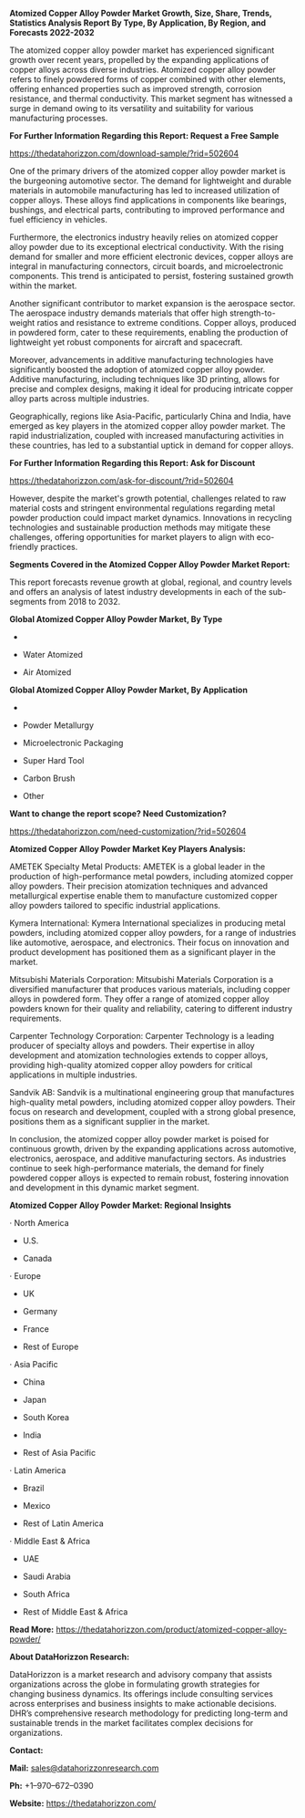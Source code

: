 **Atomized Copper Alloy Powder Market Growth, Size, Share, Trends,
Statistics Analysis Report By Type, By Application, By Region, and
Forecasts 2022-2032**

The atomized copper alloy powder market has experienced significant
growth over recent years, propelled by the expanding applications of
copper alloys across diverse industries. Atomized copper alloy powder
refers to finely powdered forms of copper combined with other elements,
offering enhanced properties such as improved strength, corrosion
resistance, and thermal conductivity. This market segment has witnessed
a surge in demand owing to its versatility and suitability for various
manufacturing processes.

**For Further Information Regarding this Report: Request a Free Sample**

<https://thedatahorizzon.com/download-sample/?rid=502604>

One of the primary drivers of the atomized copper alloy powder market is
the burgeoning automotive sector. The demand for lightweight and durable
materials in automobile manufacturing has led to increased utilization
of copper alloys. These alloys find applications in components like
bearings, bushings, and electrical parts, contributing to improved
performance and fuel efficiency in vehicles.

Furthermore, the electronics industry heavily relies on atomized copper
alloy powder due to its exceptional electrical conductivity. With the
rising demand for smaller and more efficient electronic devices, copper
alloys are integral in manufacturing connectors, circuit boards, and
microelectronic components. This trend is anticipated to persist,
fostering sustained growth within the market.

Another significant contributor to market expansion is the aerospace
sector. The aerospace industry demands materials that offer high
strength-to-weight ratios and resistance to extreme conditions. Copper
alloys, produced in powdered form, cater to these requirements, enabling
the production of lightweight yet robust components for aircraft and
spacecraft.

Moreover, advancements in additive manufacturing technologies have
significantly boosted the adoption of atomized copper alloy powder.
Additive manufacturing, including techniques like 3D printing, allows
for precise and complex designs, making it ideal for producing intricate
copper alloy parts across multiple industries.

Geographically, regions like Asia-Pacific, particularly China and India,
have emerged as key players in the atomized copper alloy powder market.
The rapid industrialization, coupled with increased manufacturing
activities in these countries, has led to a substantial uptick in demand
for copper alloys.

**For Further Information Regarding this Report: Ask for Discount**

<https://thedatahorizzon.com/ask-for-discount/?rid=502604>

However, despite the market's growth potential, challenges related to
raw material costs and stringent environmental regulations regarding
metal powder production could impact market dynamics. Innovations in
recycling technologies and sustainable production methods may mitigate
these challenges, offering opportunities for market players to align
with eco-friendly practices.

**Segments Covered in the Atomized Copper Alloy Powder Market Report:**

This report forecasts revenue growth at global, regional, and country
levels and offers an analysis of latest industry developments in each of
the sub-segments from 2018 to 2032.

**Global Atomized Copper Alloy Powder Market, By Type**

-   

-   Water Atomized

-   Air Atomized

**Global Atomized Copper Alloy Powder Market, By Application**

-   

-   Powder Metallurgy

-   Microelectronic Packaging

-   Super Hard Tool

-   Carbon Brush

-   Other

**Want to change the report scope? Need Customization?**

<https://thedatahorizzon.com/need-customization/?rid=502604>

**Atomized Copper Alloy Powder Market Key Players Analysis:**

AMETEK Specialty Metal Products: AMETEK is a global leader in the
production of high-performance metal powders, including atomized copper
alloy powders. Their precision atomization techniques and advanced
metallurgical expertise enable them to manufacture customized copper
alloy powders tailored to specific industrial applications.

Kymera International: Kymera International specializes in producing
metal powders, including atomized copper alloy powders, for a range of
industries like automotive, aerospace, and electronics. Their focus on
innovation and product development has positioned them as a significant
player in the market.

Mitsubishi Materials Corporation: Mitsubishi Materials Corporation is a
diversified manufacturer that produces various materials, including
copper alloys in powdered form. They offer a range of atomized copper
alloy powders known for their quality and reliability, catering to
different industry requirements.

Carpenter Technology Corporation: Carpenter Technology is a leading
producer of specialty alloys and powders. Their expertise in alloy
development and atomization technologies extends to copper alloys,
providing high-quality atomized copper alloy powders for critical
applications in multiple industries.

Sandvik AB: Sandvik is a multinational engineering group that
manufactures high-quality metal powders, including atomized copper alloy
powders. Their focus on research and development, coupled with a strong
global presence, positions them as a significant supplier in the market.

In conclusion, the atomized copper alloy powder market is poised for
continuous growth, driven by the expanding applications across
automotive, electronics, aerospace, and additive manufacturing sectors.
As industries continue to seek high-performance materials, the demand
for finely powdered copper alloys is expected to remain robust,
fostering innovation and development in this dynamic market segment.

**Atomized Copper Alloy Powder Market: Regional Insights**

· North America

-   U.S.

-   Canada

· Europe

-   UK

-   Germany

-   France

-   Rest of Europe

· Asia Pacific

-   China

-   Japan

-   South Korea

-   India

-   Rest of Asia Pacific

· Latin America

-   Brazil

-   Mexico

-   Rest of Latin America

· Middle East & Africa

-   UAE

-   Saudi Arabia

-   South Africa

-   Rest of Middle East & Africa

**Read More:**
<https://thedatahorizzon.com/product/atomized-copper-alloy-powder/>

**About DataHorizzon Research:**

DataHorizzon is a market research and advisory company that assists
organizations across the globe in formulating growth strategies for
changing business dynamics. Its offerings include consulting services
across enterprises and business insights to make actionable decisions.
DHR’s comprehensive research methodology for predicting long-term and
sustainable trends in the market facilitates complex decisions for
organizations.

**Contact:**

**Mail:** <sales@datahorizzonresearch.com>

**Ph:** +1–970–672–0390

**Website:** <https://thedatahorizzon.com/>
